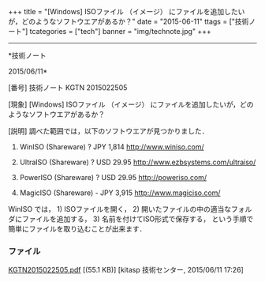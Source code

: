﻿+++
title = "[Windows] ISOファイル （イメージ） にファイルを追加したいが，どのようなソフトウエアがあるか？"
date = "2015-06-11"
ttags = ["技術ノート"]
tcategories = ["tech"]
banner = "img/technote.jpg"
+++

-----------------------------------------------------------------------------------------------------------------------------

*技術ノート

2015/06/11*


[番号]
技術ノート KGTN 2015022505

[現象]
[Windows] ISOファイル （イメージ）
にファイルを追加したいが，どのようなソフトウエアがあるか？

[説明]
調べた範囲では，以下のソフトウエアが見つかりました．

1. WinISO (Shareware) ? JPY 1,814
<http://www.winiso.com/>

2. UltraISO (Shareware) ? USD 29.95
<http://www.ezbsystems.com/ultraiso/>

3. PowerISO (Shareware) ? USD 29.95
<http://poweriso.com/>

4. MagicISO (Shareware) - JPY 3,915
<http://www.magiciso.com/>

WinISO では， 1) ISOファイルを開く， 2)
開いたファイルの中の適当なフォルダにファイルを追加する， 3)
名前を付けてISO形式で保存する，
という手順で簡単にファイルを取り込むことが出来ます．


### ファイル

 
 


[KGTN2015022505.pdf](http://techreport.kitasp.net/attachments/download/1863/KGTN2015022505.pdf)
 [(55.1 KB)] [kitasp 技術センター, 2015/06/11
17:26]


 


 

